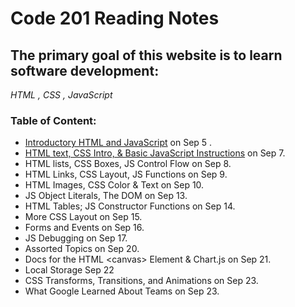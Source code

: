 
# Code 201 Reading Notes


## The primary goal of this website is to learn software development:
*HTML , CSS , JavaScript*

### Table of Content:

* [Introductory HTML and JavaScript](https://alaanaldous.github.io/201reading-notes/read01) on Sep 5 .
* [HTML text, CSS Intro, & Basic JavaScript Instructions](https://alaanaldous.github.io/201reading-notes/class-02) on Sep 7.
* HTML lists, CSS Boxes, JS Control Flow on Sep 8. 
* HTML Links, CSS Layout, JS Functions on Sep 9. 
* HTML Images, CSS Color & Text  on Sep 10. 
* JS Object Literals, The DOM on Sep 13. 
* HTML Tables; JS Constructor Functions on Sep 14. 
* More CSS Layout  on Sep 15. 
* Forms and Events  on Sep 16. 
* JS Debugging  on Sep 17. 
* Assorted Topics  on Sep 20. 
* Docs for the HTML \<canvas> Element & Chart.js on Sep 21. 
* Local Storage  Sep 22 
* CSS Transforms, Transitions, and Animations on Sep 23.  
* What Google Learned About Teams on Sep 23. 
